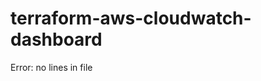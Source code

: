 # terraform-aws-cloudwatch-dashboard

<!-- BEGINNING OF PRE-COMMIT-TERRAFORM DOCS HOOK -->
Error: no lines in file
<!-- END OF PRE-COMMIT-TERRAFORM DOCS HOOK -->